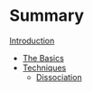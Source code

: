 # Summary

[Introduction](./introduction.md)
- [The Basics](./the-basics/index.md)
- [Techniques](./techniques/index.md)
    - [Dissociation](./helpers/dissociation.md)
